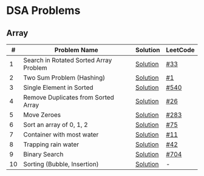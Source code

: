 # DSA Problems

## Array

| # | Problem Name | Solution | LeetCode |
|---|--------------|----------|----------|
| 1 | Search in Rotated Sorted Array Problem | [Solution](/Array/Search%20in%20Rotated%20Sorted.js) | [#33](https://leetcode.com/problems/search-in-rotated-sorted-array) |
| 2 | Two Sum Problem (Hashing) | [Solution](/Array/Two%20Sum%20Problem.js) | [#1](https://leetcode.com/problems/two-sum) |
| 3 | Single Element in Sorted | [Solution](/Array/Single%20Element%20in%20Sorted.js) | [#540](https://leetcode.com/problems/single-element-in-a-sorted-array/) |
| 4 | Remove Duplicates from Sorted Array | [Solution](/Array/Remove%20Duplicates%20from%20Sorted%20Array%20problem.js) | [#26](https://leetcode.com/problems/remove-duplicates-from-sorted-array/) |
| 5 | Move Zeroes | [Solution](/Array/Move%20Zeroes%20problem.js) | [#283](https://leetcode.com/problems/move-zeroes/) |
| 6 | Sort an array of 0, 1, 2 | [Solution](/Array/Sort%20an%20array%20of%200_1_2.js) | [#75](https://leetcode.com/problems/sort-colors/) |
| 7 | Container with most water | [Solution](/Array/container_with_most_water_problems.js) | [#11](https://leetcode.com/problems/container-with-most-water) |
| 8 | Trapping rain water | [Solution](/Array/trapping_rain_water_problem.js) | [#42](https://leetcode.com/problems/trapping-rain-water/) |
| 9 | Binary Search | [Solution](/Array/binarySearch.md) | [#704](https://leetcode.com/problems/binary-search/) |
| 10 | Sorting (Bubble, Insertion) | [Solution](/Array/array_sorting.js) | - |
